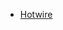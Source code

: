 - [Hotwire](https://www.writesoftwarewell.com/introduction-to-hotwire/#a-brief-introduction-to-hotwire)
